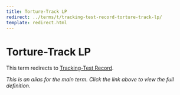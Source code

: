 ```yaml
---
title: Torture-Track LP
redirect: ../terms/t/tracking-test-record-torture-track-lp/
template: redirect.html
---
```


# Torture-Track LP

This term redirects to [Tracking-Test Record](../terms/t/tracking-test-record-torture-track-lp/).

*This is an alias for the main term. Click the link above to view the full definition.*
